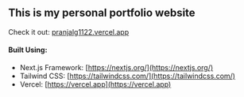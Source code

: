## This is my personal portfolio website

Check it out: [pranjalg1122.vercel.app](https://pranjalg1122.vercel.app/)

#### Built Using:

-   Next.js Framework: [https://nextjs.org/](https://nextjs.org/)
-   Tailwind CSS: [https://tailwindcss.com/](https://tailwindcss.com/)
-   Vercel: [https://vercel.app](https://vercel.app)
